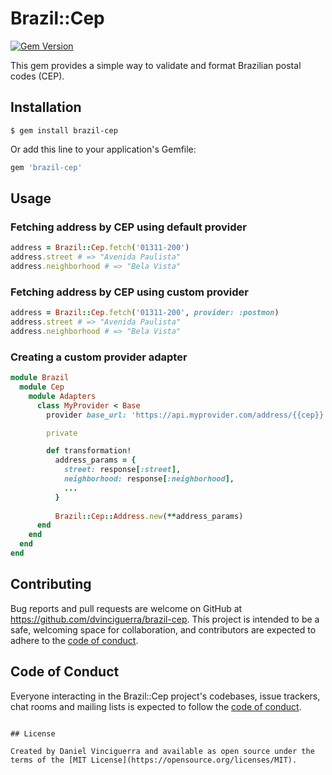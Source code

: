 # Brazil::Cep

[![Gem Version](https://badge.fury.io/rb/brazil-cep.svg)](https://badge.fury.io/rb/brazil-cep)

This gem provides a simple way to validate and format Brazilian postal codes (CEP).

## Installation

`$ gem install brazil-cep`

Or add this line to your application's Gemfile:

```ruby
gem 'brazil-cep'
```

## Usage

### Fetching address by CEP using default provider

```ruby
address = Brazil::Cep.fetch('01311-200')
address.street # => "Avenida Paulista"
address.neighborhood # => "Bela Vista"
```

### Fetching address by CEP using custom provider

```ruby
address = Brazil::Cep.fetch('01311-200', provider: :postmon)
address.street # => "Avenida Paulista"
address.neighborhood # => "Bela Vista"
```

### Creating a custom provider adapter

```ruby
module Brazil
  module Cep
    module Adapters
      class MyProvider < Base
        provider base_url: 'https://api.myprovider.com/address/{{cep}}'

        private

        def transformation!
          address_params = {
            street: response[:street],
            neighborhood: response[:neighborhood],
            ...
          }
          
          Brazil::Cep::Address.new(**address_params)
      end
    end
  end
end
```

## Contributing

Bug reports and pull requests are welcome on GitHub at https://github.com/dvinciguerra/brazil-cep. This project is intended to be a safe, welcoming space for collaboration, and contributors are expected to adhere to the [code of conduct](https://github.com/dvinciguerra/brazil-cep/blob/master/CODE_OF_CONDUCT.md).

## Code of Conduct

Everyone interacting in the Brazil::Cep project's codebases, issue trackers, chat rooms and mailing lists is expected to follow the [code of conduct](https://github.com/dvinciguerra/brazil-cep/blob/master/CODE_OF_CONDUCT.md).
```

## License

Created by Daniel Vinciguerra and available as open source under the terms of the [MIT License](https://opensource.org/licenses/MIT).

